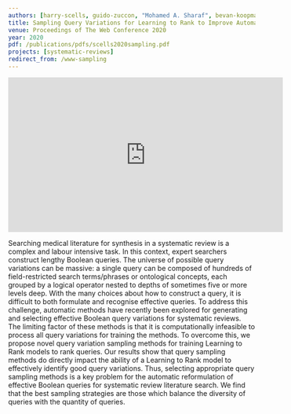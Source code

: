 ```yaml
---
authors: [harry-scells, guido-zuccon, "Mohamed A. Sharaf", bevan-koopman]
title: Sampling Query Variations for Learning to Rank to Improve Automatic Boolean Query Generation in Systematic Reviews
venue: Proceedings of The Web Conference 2020
year: 2020
pdf: /publications/pdfs/scells2020sampling.pdf
projects: [systematic-reviews] 
redirect_from: /www-sampling
---
```


<iframe width="560" height="315" src="https://www.youtube-nocookie.com/embed/C4LA-UNgakw" frameborder="0" allow="accelerometer; autoplay; encrypted-media; gyroscope; picture-in-picture" allowfullscreen></iframe>

Searching medical literature for synthesis in a systematic review is a complex and labour intensive task. In this context, expert searchers construct lengthy Boolean queries. The universe of possible query variations can be massive: a single query can be composed of hundreds of field-restricted search terms/phrases or ontological concepts, each grouped by a logical operator nested to depths of sometimes five or more levels deep. With the many choices about how to construct a query, it is difficult to both formulate and recognise effective queries. To address this challenge, automatic methods have recently been explored for generating and selecting effective Boolean query variations for systematic reviews. The limiting factor of these methods is that it is computationally infeasible to process all query variations for training the methods. To overcome this, we propose novel query variation sampling methods for training Learning to Rank models to rank queries. Our results show that query sampling methods do directly impact the ability of a Learning to Rank model to effectively identify good query variations. Thus, selecting appropriate query sampling methods is a key problem for the automatic reformulation of effective Boolean queries for systematic review literature search. We find that the best sampling strategies are those which balance the diversity of queries with the quantity of queries.
